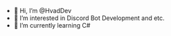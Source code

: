 - 👋 Hi, I’m @HvadDev
- 👀 I’m interested in Discord Bot Development and etc.
- 🌱 I’m currently learning C#
